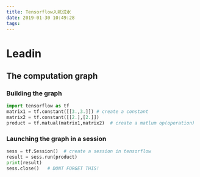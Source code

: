 ```yaml
---
title: Tensorflow入坑试水
date: 2019-01-30 10:49:28
tags:
---
```

# Leadin
## The computation graph
### Building the graph
``` py
import tensorflow as tf
matrix1 = tf.constant([[3.,3.]]) # create a constant
matrix2 = tf.constant([[2.],[2.]])
product = tf.matual(matrix1,matrix2)  # create a matlum op(operation)
```
### Launching the graph in a session
```py
sess = tf.Session()  # create a session in tensorflow
result = sess.run(product)
print(result)
sess.close()   # DONT FORGET THIS!
```
